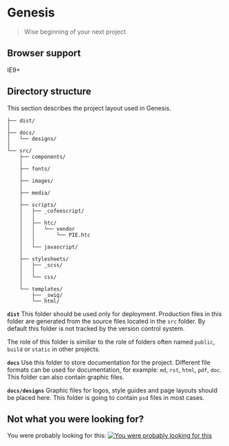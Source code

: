 # Genesis
> Wise beginning of your next project

## Browser support
IE9+

## Directory structure
This section describes the project layout used in Genesis.

```
├── dist/
│
├── docs/
│   └── designs/
│
└── src/
    ├── components/
    │
    ├── fonts/
    │       
    ├── images/
    │
    ├── media/
    │
    ├── scripts/
    │   ├── _cofeescript/
    │   │
    │   ├── htc/
    │   │   └── vendor
    │   │       └── PIE.htc
    │   │
    │   └── javascript/
    │
    ├── stylesheets/
    │   ├── _scss/
    │   │
    │   └── css/
    │
    └── templates/
        ├── _swig/
        └── html/
```


**`dist`**
This folder should be used only for deployment. Production files in this folder are generated from the source files located in the `src` folder.  By default this folder is not tracked by the version control system.

The role of this folder is similiar to the role of folders often named `public`, `build` or `static` in other projects.

**`docs`**
Use this folder to store documentation for the project. Different file formats can be used for documentation, for example: ``md``, ``rst``, ``html``, ``pdf``, ``doc``. This folder can also contain graphic files.

**`docs/designs`**
Graphic files for logos, style guides and page layouts should be placed here. This folder is going to contain ``psd`` files in most cases.

## Not what you were looking for?
You were probably looking for this:
[![You were probably looking for this](http://img.youtube.com/vi/1FH-q0I1fJY/0.jpg)](https://www.youtube.com/watch?v=1FH-q0I1fJY)
